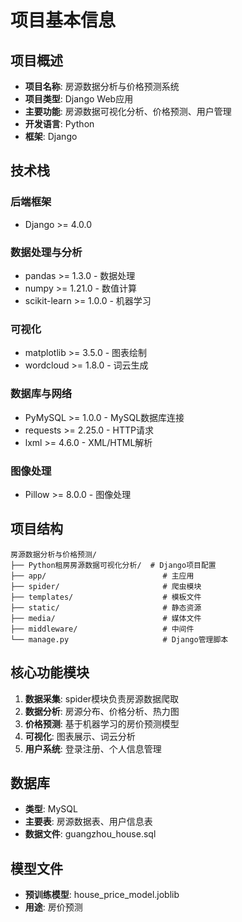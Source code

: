 # 项目基本信息

## 项目概述
- **项目名称**: 房源数据分析与价格预测系统
- **项目类型**: Django Web应用
- **主要功能**: 房源数据可视化分析、价格预测、用户管理
- **开发语言**: Python
- **框架**: Django

## 技术栈
### 后端框架
- Django >= 4.0.0

### 数据处理与分析
- pandas >= 1.3.0 - 数据处理
- numpy >= 1.21.0 - 数值计算
- scikit-learn >= 1.0.0 - 机器学习

### 可视化
- matplotlib >= 3.5.0 - 图表绘制
- wordcloud >= 1.8.0 - 词云生成

### 数据库与网络
- PyMySQL >= 1.0.0 - MySQL数据库连接
- requests >= 2.25.0 - HTTP请求
- lxml >= 4.6.0 - XML/HTML解析

### 图像处理
- Pillow >= 8.0.0 - 图像处理

## 项目结构
```
房源数据分析与价格预测/
├── Python租房房源数据可视化分析/  # Django项目配置
├── app/                          # 主应用
├── spider/                       # 爬虫模块
├── templates/                    # 模板文件
├── static/                       # 静态资源
├── media/                        # 媒体文件
├── middleware/                   # 中间件
└── manage.py                     # Django管理脚本
```

## 核心功能模块
1. **数据采集**: spider模块负责房源数据爬取
2. **数据分析**: 房源分布、价格分析、热力图
3. **价格预测**: 基于机器学习的房价预测模型
4. **可视化**: 图表展示、词云分析
5. **用户系统**: 登录注册、个人信息管理

## 数据库
- **类型**: MySQL
- **主要表**: 房源数据表、用户信息表
- **数据文件**: guangzhou_house.sql

## 模型文件
- **预训练模型**: house_price_model.joblib
- **用途**: 房价预测
